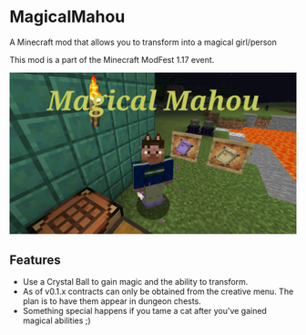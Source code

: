 # MagicalMahou
A Minecraft mod that allows you to transform into a magical girl/person

This mod is a part of the Minecraft ModFest 1.17 event.

![Magical Mahou cover image](https://raw.githubusercontent.com/Kneelawk/MagicalMahou/main/icons/cover.png)

## Features

* Use a Crystal Ball to gain magic and the ability to transform.
* As of v0.1.x contracts can only be obtained from the creative menu. The plan is to have them appear in dungeon chests.
* Something special happens if you tame a cat after you've gained magical abilities ;)
